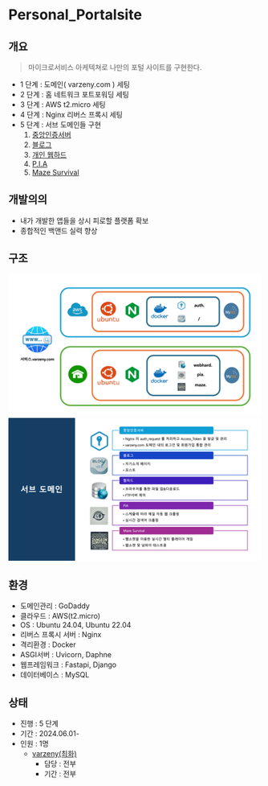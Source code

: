 # Personal_Portalsite


## 개요
> 마이크로서비스 아케텍쳐로 나만의 포털 사이트를 구현한다.
* 1 단계 : 도메인( varzeny.com ) 세팅
* 2 단계 : 홈 네트워크 포트포워딩 세팅
* 3 단계 : AWS t2.micro 세팅
* 4 단계 : Nginx 리버스 프록시 세팅
* 5 단계 : 서브 도메인들 구현
    1. [중앙인증서버](https://github.com/varzeny/Authorizaion_Server_Py)
    2. [블로그](https://github.com/varzeny/my_blog)
    3. [개인 웹하드](https://github.com/varzeny/Webhard_Server_Py)
    4. [P.I.A](https://github.com/varzeny/pia)
    5. [Maze Survival](https://github.com/varzeny/maze_survival)


## 개발의의
* 내가 개발한 앱들을 상시 피로할 플랫폼 확보
* 종합적인 백앤드 실력 향상


## 구조
![전체구조](./document/arch.png)
![전체구조](./document/subdomain.png)


## 환경
* 도메인관리 : GoDaddy
* 클라우드 : AWS(t2.micro)
* OS : Ubuntu 24.04, Ubuntu 22.04
* 리버스 프록시 서버 : Nginx
* 격리환경 : Docker
* ASGI서버 : Uvicorn, Daphne
* 웹프레임워크 : Fastapi, Django
* 데이터베이스 : MySQL


## 상태
* 진행 : 5 단계
* 기간 : 2024.06.01-
* 인원 : 1명 
    * [varzeny(최화)](https://varzeny.com/aboutme)
        * 담당 : 전부
        * 기간 : 전부